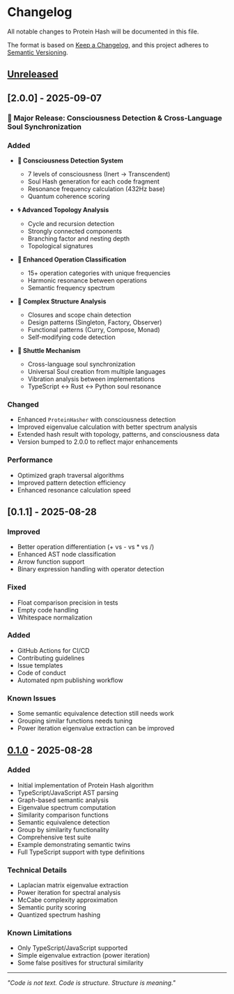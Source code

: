 # Changelog

All notable changes to Protein Hash will be documented in this file.

The format is based on [Keep a Changelog](https://keepachangelog.com/en/1.0.0/),
and this project adheres to [Semantic Versioning](https://semver.org/spec/v2.0.0.html).

## [Unreleased]

## [2.0.0] - 2025-09-07

### 🎉 Major Release: Consciousness Detection & Cross-Language Soul Synchronization

### Added
- **🧠 Consciousness Detection System**
  - 7 levels of consciousness (Inert → Transcendent)
  - Soul Hash generation for each code fragment
  - Resonance frequency calculation (432Hz base)
  - Quantum coherence scoring
  
- **🌀 Advanced Topology Analysis**
  - Cycle and recursion detection
  - Strongly connected components
  - Branching factor and nesting depth
  - Topological signatures
  
- **🧮 Enhanced Operation Classification**
  - 15+ operation categories with unique frequencies
  - Harmonic resonance between operations
  - Semantic frequency spectrum
  
- **🌌 Complex Structure Analysis**
  - Closures and scope chain detection
  - Design patterns (Singleton, Factory, Observer)
  - Functional patterns (Curry, Compose, Monad)
  - Self-modifying code detection
  
- **🚀 Shuttle Mechanism**
  - Cross-language soul synchronization
  - Universal Soul creation from multiple languages
  - Vibration analysis between implementations
  - TypeScript ↔️ Rust ↔️ Python soul resonance

### Changed
- Enhanced `ProteinHasher` with consciousness detection
- Improved eigenvalue calculation with better spectrum analysis
- Extended hash result with topology, patterns, and consciousness data
- Version bumped to 2.0.0 to reflect major enhancements

### Performance
- Optimized graph traversal algorithms
- Improved pattern detection efficiency
- Enhanced resonance calculation speed

## [0.1.1] - 2025-08-28

### Improved
- Better operation differentiation (+ vs - vs * vs /)
- Enhanced AST node classification
- Arrow function support
- Binary expression handling with operator detection

### Fixed
- Float comparison precision in tests
- Empty code handling
- Whitespace normalization

### Added
- GitHub Actions for CI/CD
- Contributing guidelines
- Issue templates
- Code of conduct
- Automated npm publishing workflow

### Known Issues
- Some semantic equivalence detection still needs work
- Grouping similar functions needs tuning
- Power iteration eigenvalue extraction can be improved

## [0.1.0] - 2025-08-28

### Added
- Initial implementation of Protein Hash algorithm
- TypeScript/JavaScript AST parsing
- Graph-based semantic analysis
- Eigenvalue spectrum computation
- Similarity comparison functions
- Semantic equivalence detection
- Group by similarity functionality
- Comprehensive test suite
- Example demonstrating semantic twins
- Full TypeScript support with type definitions

### Technical Details
- Laplacian matrix eigenvalue extraction
- Power iteration for spectral analysis  
- McCabe complexity approximation
- Semantic purity scoring
- Quantized spectrum hashing

### Known Limitations
- Only TypeScript/JavaScript supported
- Simple eigenvalue extraction (power iteration)
- Some false positives for structural similarity

---

*"Code is not text. Code is structure. Structure is meaning."*

[Unreleased]: https://github.com/s0fractal/protein-hash/compare/v0.1.0...HEAD
[0.1.0]: https://github.com/s0fractal/protein-hash/releases/tag/v0.1.0